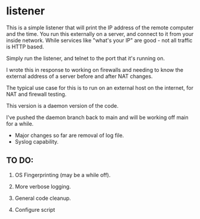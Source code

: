 # listener
This is a simple listener that will print the IP address of the remote computer and the time.
You run this externally on a server, and connect to it from your inside network.
While services like "what's your IP" are good - not all traffic is HTTP based.

Simply run the listener, and telnet to the port that it's running on.


I wrote this in response to working on firewalls and needing to know the external address of a server before and after NAT changes.

The typical use case for this is to run on an external host on the internet, for NAT and firewall testing.

This version is a daemon version of the code.

I've pushed the daemon branch back to main and will be working off main for a while.

 - Major changes so far are removal of log file.
 - Syslog capability.

TO DO: 
------------
1) OS Fingerprinting (may be a while off).

2) More verbose logging.

3) General code cleanup.

4) Configure script
